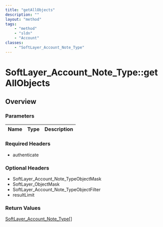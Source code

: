 ```yaml
---
title: "getAllObjects"
description: ""
layout: "method"
tags:
    - "method"
    - "sldn"
    - "Account"
classes:
    - "SoftLayer_Account_Note_Type"
---
```

# SoftLayer_Account_Note_Type::getAllObjects
## Overview 


### Parameters 
|Name | Type | Description |
| --- | --- | --- |


### Required Headers
* authenticate

### Optional Headers
* SoftLayer_Account_Note_TypeObjectMask
* SoftLayer_ObjectMask
* SoftLayer_Account_Note_TypeObjectFilter
* resultLimit

### Return Values
<a href='/reference/datatypes/SoftLayer_Account_Note_Type'>SoftLayer_Account_Note_Type[] </a>

